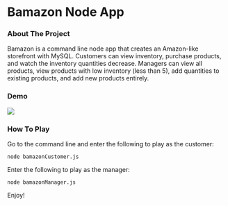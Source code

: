 # Bamazon Node App

### About The Project
Bamazon is a command line node app that creates an Amazon-like storefront with MySQL. Customers can view inventory, purchase products, and watch the inventory quantities decrease. Managers can view all products, view products with low inventory (less than 5), add quantities to existing products, and add new products entirely.

### Demo

<img src="https://cdn.rawgit.com/carmcollins/bamazon-node-app/be113af9/demo.svg?sanitize=true">

### How To Play
Go to the command line and enter the following to play as the customer:
```
node bamazonCustomer.js
```
Enter the following to play as the manager:
```
node bamazonManager.js
```
Enjoy!